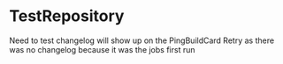 # TestRepository
Need to test changelog will show up on the PingBuildCard
Retry as there was no changelog because it was the jobs first run
